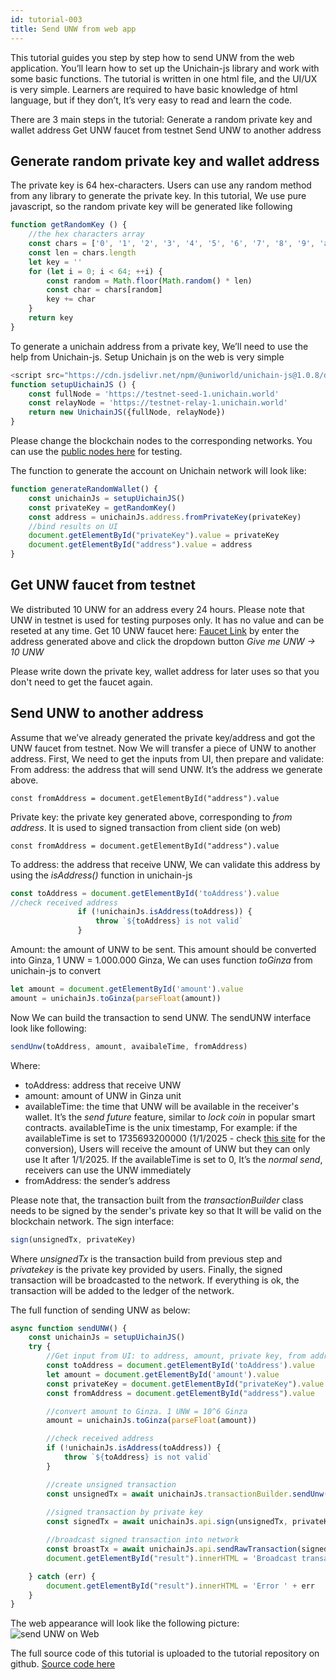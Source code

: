 ```yaml
---
id: tutorial-003
title: Send UNW from web app
---
```


This tutorial guides you step by step how to send UNW from the web application. You’ll learn how to set up the Unichain-js library and work with some basic functions. The tutorial is written in one html file, and the UI/UX is very simple. Learners are required to have basic knowledge of html language, but if they don’t, It’s very easy to read and learn the code.  

There are 3 main steps in the tutorial: 
Generate a random private key and wallet address
Get UNW faucet from testnet 
Send UNW to another address 

## Generate random private key and wallet address 
The private key is 64 hex-characters. Users can use any random method from any library to generate the private key. In this tutorial, We use pure javascript, so the random private key will be generated like following

``` js
function getRandomKey () {
	//the hex characters array
    const chars = ['0', '1', '2', '3', '4', '5', '6', '7', '8', '9', 'a', 'b', 'c', 'd', 'f']
    const len = chars.length
    let key = ''
    for (let i = 0; i < 64; ++i) {
        const random = Math.floor(Math.random() * len)
        const char = chars[random]
        key += char
    }
    return key
}

```
To generate a unichain address from a private key, We’ll need to use the help from Unichain-js. Setup Unichain js on the web is very simple
```js
<script src="https://cdn.jsdelivr.net/npm/@uniworld/unichain-js@1.0.8/dist/UnichainJS.js"></script>
function setupUichainJS () {
    const fullNode = 'https://testnet-seed-1.unichain.world'
    const relayNode = 'https://testnet-relay-1.unichain.world'
    return new UnichainJS({fullNode, relayNode})
}

```
Please change the blockchain nodes to the corresponding networks. You can use the [public nodes here](https://developers.unichain.world/public-resources)  for testing.

The function to generate the account on Unichain network will look like:
```js
function generateRandomWallet() {
    const unichainJs = setupUichainJS()
    const privateKey = getRandomKey()
    const address = unichainJs.address.fromPrivateKey(privateKey)
    //bind results on UI
    document.getElementById("privateKey").value = privateKey
    document.getElementById("address").value = address
}

``` 

## Get UNW faucet from testnet
We distributed 10 UNW for an address every 24 hours. Please note that UNW in testnet is used for testing purposes only. It has no value and can be reseted at any time.
Get 10 UNW faucet here: [Faucet Link](/faucet) by enter the address generated above and click the dropdown button *Give me UNW -> 10 UNW* 

Please write down the private key, wallet address for later uses so that you don't need to get the faucet again.

## Send UNW to another address
Assume that we’ve already generated the private key/address and got the UNW faucet from testnet. Now We will transfer a piece of UNW to another address.
First, We need to get the inputs from UI, then prepare and validate: 
From address: the address that will send UNW. It’s the address we generate above.
```
const fromAddress = document.getElementById("address").value

```
Private key: the private key generated above, corresponding to *from address*. It is used to signed transaction from client side (on web)
```
const fromAddress = document.getElementById("address").value

```
To address: the address that receive UNW, We can validate this address by using the *isAddress()* function in unichain-js
```js
const toAddress = document.getElementById('toAddress').value
//check received address
               if (!unichainJs.isAddress(toAddress)) {
                   throw `${toAddress} is not valid`
               }
```
Amount: the amount of UNW to be sent. This amount should be converted into Ginza, 1 UNW = 1.000.000 Ginza, We can uses function *toGinza* from unichain-js to convert 
```js
let amount = document.getElementById('amount').value
amount = unichainJs.toGinza(parseFloat(amount))

```

Now We can build the transaction to send UNW.
The sendUNW interface look like following:
```js
sendUnw(toAddress, amount, avaibaleTime, fromAddress)
```
Where: 
- toAddress: address that receive UNW
- amount: amount of UNW in Ginza unit
- availableTime: the time that UNW will be available in the receiver's wallet.  It’s the *send future* feature, similar to *lock coin* in popular smart contracts. availableTime is the unix timestamp, For example: if the availableTime is set to 1735693200000 (1/1/2025 - check [this site](https://www.epochconverter.com/) for the conversion), Users will receive the amount of UNW but they can only use It after 1/1/2025. If the availableTime is set to 0, It’s the *normal send*, receivers can use the UNW immediately 
- fromAddress: the sender’s address
	
Please note that, the transaction built from the *transactionBuilder* class needs to be signed by the sender's private key so that It will be valid on the blockchain network. 
The sign interface: 
```js
sign(unsignedTx, privateKey)
```
Where *unsignedTx* is the transaction build from previous step and *privatekey* is the private key provided by users. 
Finally, the signed transaction will be broadcasted to the network. If everything is ok, the transaction will be added to the ledger of the network.

The full function of sending UNW as below:
```js
async function sendUNW() {
    const unichainJs = setupUichainJS()
    try {
        //Get input from UI: to address, amount, private key, from address
        const toAddress = document.getElementById('toAddress').value
        let amount = document.getElementById('amount').value
        const privateKey = document.getElementById("privateKey").value
        const fromAddress = document.getElementById("address").value

        //convert amount to Ginza. 1 UNW = 10^6 Ginza
        amount = unichainJs.toGinza(parseFloat(amount))

        //check received address
        if (!unichainJs.isAddress(toAddress)) {
            throw `${toAddress} is not valid`
        }

        //create unsigned transaction
        const unsignedTx = await unichainJs.transactionBuilder.sendUnw(toAddress, amount, 0, fromAddress)
        
        //signed transaction by private key
        const signedTx = await unichainJs.api.sign(unsignedTx, privateKey)

        //broadcast signed transaction into network
        const broastTx = await unichainJs.api.sendRawTransaction(signedTx)
        document.getElementById("result").innerHTML = 'Broadcast transaction success, data = ' + JSON.stringify(broastTx)

    } catch (err) {
        document.getElementById("result").innerHTML = 'Error ' + err
    }
}

```
The web appearance will look like the following picture:
![send UNW on Web](../../img/tutorial/send-unw-from-web.png) 

The full source code of this tutorial is uploaded to the tutorial repository on github. [Source code here](https://github.com/uniworld-io/tutorials/tree/master/send-unw-from-web)



